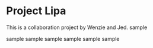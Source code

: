 # Project Lipa

This is a collaboration project by Wenzie and Jed.
sample

sample sample sample
sample sample sample